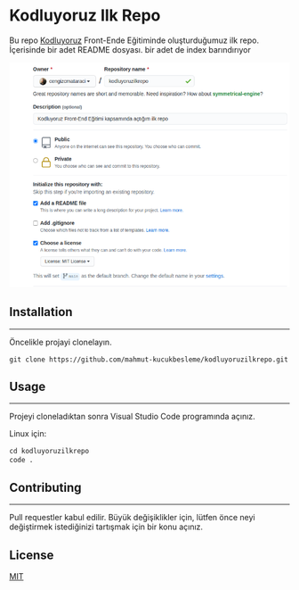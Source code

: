# Kodluyoruz Ilk Repo
Bu repo [Kodluyoruz](https://www.kodluyoruz.org) Front-Ende Eğitiminde oluşturduğumuz ilk repo. İçerisinde bir adet README dosyası. bir adet de index barındırıyor

![Proje Resmi](https://raw.githubusercontent.com/Kodluyoruz/taskforce/main/git/odev1/figures/github.png)


## Installation
---
Öncelikle projayi clonelayın. 
```
git clone https://github.com/mahmut-kucukbesleme/kodluyoruzilkrepo.git
```
## Usage
---
Projeyi cloneladıktan sonra Visual Studio Code programında açınız.

Linux için:
```Linux
cd kodluyoruzilkrepo
code .
```
## Contributing
---
Pull requestler kabul edilir. Büyük değişiklikler için, lütfen önce neyi değiştirmek istediğinizi tartışmak için bir konu açınız.

## License

[MIT](https://choosealicense.com/licenses/mit/)

